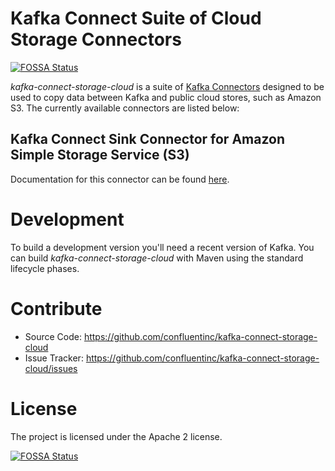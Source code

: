 # Kafka Connect Suite of Cloud Storage Connectors
[![FOSSA Status](https://app.fossa.io/api/projects/git%2Bhttps%3A%2F%2Fgithub.com%2Fconfluentinc%2Fkafka-connect-storage-cloud.svg?type=shield)](https://app.fossa.io/projects/git%2Bhttps%3A%2F%2Fgithub.com%2Fconfluentinc%2Fkafka-connect-storage-cloud?ref=badge_shield)


*kafka-connect-storage-cloud* is a suite of [Kafka Connectors](http://kafka.apache.org/documentation.html#connect)
designed to be used to copy data between Kafka and public cloud stores, such as Amazon S3. The currently available connectors are listed below:

## Kafka Connect Sink Connector for Amazon Simple Storage Service (S3)

Documentation for this connector can be found [here](http://docs.confluent.io/current/connect/connect-storage-cloud/kafka-connect-s3/docs/index.html).

# Development

To build a development version you'll need a recent version of Kafka. You can build
*kafka-connect-storage-cloud* with Maven using the standard lifecycle phases.


# Contribute

- Source Code: https://github.com/confluentinc/kafka-connect-storage-cloud
- Issue Tracker: https://github.com/confluentinc/kafka-connect-storage-cloud/issues


# License

The project is licensed under the Apache 2 license.


[![FOSSA Status](https://app.fossa.io/api/projects/git%2Bhttps%3A%2F%2Fgithub.com%2Fconfluentinc%2Fkafka-connect-storage-cloud.svg?type=large)](https://app.fossa.io/projects/git%2Bhttps%3A%2F%2Fgithub.com%2Fconfluentinc%2Fkafka-connect-storage-cloud?ref=badge_large)
